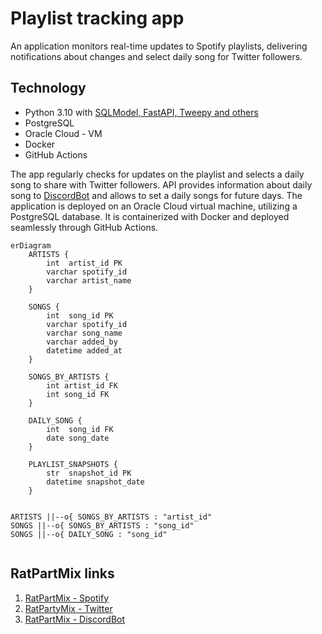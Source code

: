 # Playlist tracking app

An application monitors real-time updates to Spotify playlists,
delivering notifications about changes and select daily song for Twitter followers.

## Technology

- Python 3.10 with [SQLModel, FastAPI, Tweepy and others](https://github.com/zawislakm/RatPartyMixTracker/blob/master/config_files/requirements.txt)
- PostgreSQL
- Oracle Cloud - VM
- Docker
- GitHub Actions


The app regularly checks for updates on the playlist and selects a  daily song to share with Twitter followers.
API provides information about daily song to [DiscordBot]((https://github.com/JakubDralus/discord-bot)) and allows 
to set a daily songs for future days. 
The application is deployed on an Oracle Cloud virtual machine, utilizing a PostgreSQL database. 
It is containerized with Docker and deployed seamlessly through GitHub Actions.


```mermaid
erDiagram
    ARTISTS {
        int  artist_id PK
        varchar spotify_id
        varchar artist_name
    }

    SONGS {
        int  song_id PK
        varchar spotify_id
        varchar song_name
        varchar added_by
        datetime added_at  
    }

    SONGS_BY_ARTISTS {
        int artist_id FK
        int song_id FK
    }

    DAILY_SONG {
        int  song_id FK
        date song_date
    }
    
    PLAYLIST_SNAPSHOTS {
        str  snapshot_id PK
        datetime snapshot_date
    }


ARTISTS ||--o{ SONGS_BY_ARTISTS : "artist_id"
SONGS ||--o{ SONGS_BY_ARTISTS : "song_id"
SONGS ||--o{ DAILY_SONG : "song_id"


```

## RatPartMix links

1. [RatPartMix - Spotify](https://open.spotify.com/playlist/0RHhiQ6hGLKgjE7eqNdXzh?si=42gbm0djRZ25L4x0Tq-d_Q&nd=1)
2. [RatPartyMix - Twitter](https://twitter.com/RatPartyMix)
3. [RatPartMix - DiscordBot](https://github.com/JakubDralus/discord-bot)





